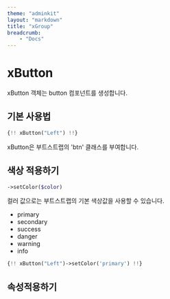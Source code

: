 ```yaml
---
theme: "adminkit"
layout: "markdown"
title: "xGroup"
breadcrumb:
    - "Docs"
---
```


# xButton
xButton 객체는 button 컴포넌트를 생성합니다.

## 기본 사용법

```php
{!! xButton("Left") !!}
```
xButton은 부트스트랩의 'btn' 클래스를 부여합니다.


## 색상 적용하기

```php
->setColor($color)
```
컬러 값으로는 부트스트랩의 기본 색상값을 사용할 수 있습니다.
* primary
* secondary
* success
* danger 
* warning
* info

```php
{!! xButton("Left")->setColor('primary') !!}
```

## 속성적용하기
